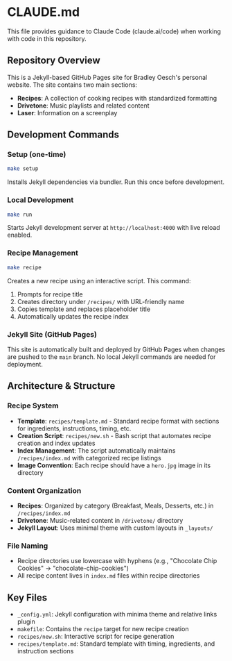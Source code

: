 # CLAUDE.md

This file provides guidance to Claude Code (claude.ai/code) when working with code in this repository.

## Repository Overview

This is a Jekyll-based GitHub Pages site for Bradley Oesch's personal website. The site contains two main sections:
- **Recipes**: A collection of cooking recipes with standardized formatting
- **Drivetone**: Music playlists and related content
- **Laser**: Information on a screenplay

## Development Commands

### Setup (one-time)
```bash
make setup
```
Installs Jekyll dependencies via bundler. Run this once before development.

### Local Development
```bash
make run
```
Starts Jekyll development server at `http://localhost:4000` with live reload enabled.

### Recipe Management
```bash
make recipe
```
Creates a new recipe using an interactive script. This command:
1. Prompts for recipe title
2. Creates directory under `/recipes/` with URL-friendly name
3. Copies template and replaces placeholder title
4. Automatically updates the recipe index

### Jekyll Site (GitHub Pages)
This site is automatically built and deployed by GitHub Pages when changes are pushed to the `main` branch. No local Jekyll commands are needed for deployment.

## Architecture & Structure

### Recipe System
- **Template**: `recipes/template.md` - Standard recipe format with sections for ingredients, instructions, timing, etc.
- **Creation Script**: `recipes/new.sh` - Bash script that automates recipe creation and index updates
- **Index Management**: The script automatically maintains `/recipes/index.md` with categorized recipe listings
- **Image Convention**: Each recipe should have a `hero.jpg` image in its directory

### Content Organization
- **Recipes**: Organized by category (Breakfast, Meals, Desserts, etc.) in `/recipes/index.md`
- **Drivetone**: Music-related content in `/drivetone/` directory
- **Jekyll Layout**: Uses minimal theme with custom layouts in `_layouts/`

### File Naming
- Recipe directories use lowercase with hyphens (e.g., "Chocolate Chip Cookies" → "chocolate-chip-cookies")
- All recipe content lives in `index.md` files within recipe directories

## Key Files

- `_config.yml`: Jekyll configuration with minima theme and relative links plugin
- `makefile`: Contains the `recipe` target for new recipe creation
- `recipes/new.sh`: Interactive script for recipe generation
- `recipes/template.md`: Standard template with timing, ingredients, and instruction sections